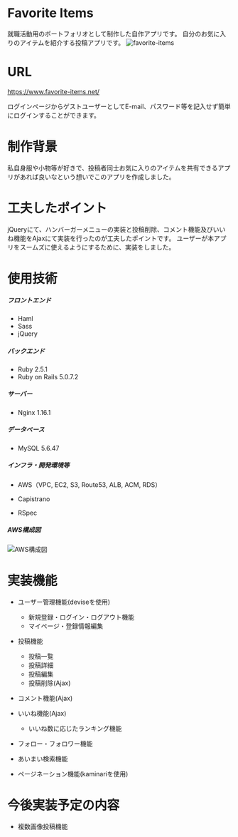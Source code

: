 # Favorite Items

就職活動用のポートフォリオとして制作した自作アプリです。
自分のお気に入りのアイテムを紹介する投稿アプリです。
![favorite-items](https://user-images.githubusercontent.com/57096841/81496897-eda6dd00-92f5-11ea-99db-1a8ac421470e.jpg)


# URL

https://www.favorite-items.net/

ログインページからゲストユーザーとしてE-mail、パスワード等を記入せず簡単にログインすることができます。


# 制作背景

私自身服や小物等が好きで、投稿者同士お気に入りのアイテムを共有できるアプリがあれば良いなという想いでこのアプリを作成しました。


# 工夫したポイント

jQueryにて、ハンバーガーメニューの実装と投稿削除、コメント機能及びいいね機能をAjaxにて実装を行ったのが工夫したポイントです。
ユーザーが本アプリをスームズに使えるようにするために、実装をしました。


# 使用技術

##### フロントエンド

- Haml
- Sass
- jQuery 

##### バックエンド

- Ruby 2.5.1
- Ruby on Rails 5.0.7.2

##### サーバー

- Nginx 1.16.1

##### データベース

- MySQL 5.6.47

##### インフラ・開発環境等

- AWS（VPC, EC2, S3, Route53, ALB, ACM, RDS）

- Capistrano

- RSpec


##### AWS構成図
![AWS構成図](https://user-images.githubusercontent.com/57096841/82207167-5f110c00-9944-11ea-88e5-a9585a1069c8.png)


# 実装機能

- ユーザー管理機能(deviseを使用)
  - 新規登録・ログイン・ログアウト機能
  - マイページ・登録情報編集
- 投稿機能
  - 投稿一覧
  - 投稿詳細
  - 投稿編集
  - 投稿削除(Ajax)

- コメント機能(Ajax)
- いいね機能(Ajax)
  - いいね数に応じたランキング機能
- フォロー・フォロワー機能
- あいまい検索機能
- ページネーション機能(kaminariを使用)


# 今後実装予定の内容

- 複数画像投稿機能